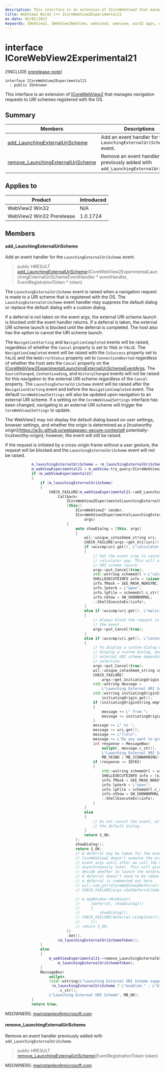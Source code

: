 ```yaml
---
description: This interface is an extension of ICoreWebView2 that manages navigation requests to URI schemes registered with the OS.
title: WebView2 Win32 C++ ICoreWebView2Experimental21
ms.date: 05/02/2023
keywords: IWebView2, IWebView2WebView, webview2, webview, win32 apps, win32, edge, ICoreWebView2, ICoreWebView2Controller, browser control, edge html, ICoreWebView2Experimental21
---
```


# interface ICoreWebView2Experimental21

[!INCLUDE [prerelease-note](../includes/prerelease-note.md)]

```
interface ICoreWebView2Experimental21
  : public IUnknown
```

This interface is an extension of [ICoreWebView2](icorewebview2.md) that manages navigation requests to URI schemes registered with the OS.

## Summary

 Members                        | Descriptions
--------------------------------|---------------------------------------------
[add_LaunchingExternalUriScheme](#add_launchingexternalurischeme) | Add an event handler for the `LaunchingExternalUriScheme` event.
[remove_LaunchingExternalUriScheme](#remove_launchingexternalurischeme) | Remove an event handler previously added with `add_LaunchingExternalUriScheme`.

## Applies to

Product                         | Introduced
--------------------------------|---------------------------------------------
WebView2 Win32            |    N/A
WebView2 Win32 Prerelease |    1.0.1724

## Members

#### add_LaunchingExternalUriScheme

Add an event handler for the `LaunchingExternalUriScheme` event.

> public HRESULT [add_LaunchingExternalUriScheme](#add_launchingexternalurischeme)(ICoreWebView2ExperimentalLaunchingExternalUriSchemeEventHandler * eventHandler, EventRegistrationToken * token)

The `LaunchingExternalUriScheme` event is raised when a navigation request is made to a URI scheme that is registered with the OS. The `LaunchingExternalUriScheme` event handler may suppress the default dialog or replace the default dialog with a custom dialog.

If a deferral is not taken on the event args, the external URI scheme launch is blocked until the event handler returns. If a deferral is taken, the external URI scheme launch is blocked until the deferral is completed. The host also has the option to cancel the URI scheme launch.

The `NavigationStarting` and `NavigationCompleted` events will be raised, regardless of whether the `Cancel` property is set to `TRUE` or `FALSE`. The `NavigationCompleted` event will be raised with the `IsSuccess` property set to `FALSE` and the `WebErrorStatus` property set to `ConnectionAborted` regardless of whether the host sets the `Cancel` property on the [ICoreWebView2ExperimentalLaunchingExternalUriSchemeEventArgs](icorewebview2experimentallaunchingexternalurischemeeventargs.md). The `SourceChanged`, `ContentLoading`, and `HistoryChanged` events will not be raised for this navigation to the external URI scheme regardless of the `Cancel` property. The `LaunchingExternalUriScheme` event will be raised after the `NavigationStarting` event and before the `NavigationCompleted` event. The default `CoreWebView2Settings` will also be updated upon navigation to an external URI scheme. If a setting on the `CoreWebView2Settings` interface has been changed, navigating to an external URI scheme will trigger the `CoreWebView2Settings` to update.

The WebView2 may not display the default dialog based on user settings, browser settings, and whether the origin is determined as a [trustworthy origin](https://w3c.github.io/webappsec-secure-contexts#
potentially-trustworthy-origin); however, the event will still be raised.

If the request is initiated by a cross-origin frame without a user gesture, the request will be blocked and the `LaunchingExternalUriScheme` event will not be raised. 
```cpp
            m_launchingExternalUriScheme = !m_launchingExternalUriScheme;
            m_webViewExperimental21 = m_webView.try_query<ICoreWebView2Experimental21>();
            if (m_webViewExperimental21)
            {
                if (m_launchingExternalUriScheme)
                {
                    CHECK_FAILURE(m_webViewExperimental21->add_LaunchingExternalUriScheme(
                        Callback<
                            ICoreWebView2ExperimentalLaunchingExternalUriSchemeEventHandler>(
                            [this](
                                ICoreWebView2* sender,
                                ICoreWebView2ExperimentalLaunchingExternalUriSchemeEventArgs*
                                    args)
                            {
                                auto showDialog = [this, args]
                                {
                                    wil::unique_cotaskmem_string uri;
                                    CHECK_FAILURE(args->get_Uri(&uri));
                                    if (wcscmp(uri.get(), L"calculator://") == 0)
                                    {
                                        // Set the event args to cancel the event and launch the
                                        // calculator app. This will always allow the external
                                        // URI scheme launch.
                                        args->put_Cancel(true);
                                        std::wstring schemeUrl = L"calculator://";
                                        SHELLEXECUTEINFO info = {sizeof(info)};
                                        info.fMask = SEE_MASK_NOASYNC;
                                        info.lpVerb = L"open";
                                        info.lpFile = schemeUrl.c_str();
                                        info.nShow = SW_SHOWNORMAL;
                                        ::ShellExecuteEx(&info);
                                    }
                                    else if (wcscmp(uri.get(), L"malicious://") == 0)
                                    {
                                        // Always block the request in this case by cancelling
                                        // the event.
                                        args->put_Cancel(true);
                                    }
                                    else if (wcscmp(uri.get(), L"contoso://") == 0)
                                    {
                                        // To display a custom dialog we cancel the launch,
                                        // display a custom dialog, and then manually launch the
                                        // external URI scheme depending on the user's
                                        // selection.
                                        args->put_Cancel(true);
                                        wil::unique_cotaskmem_string initiatingOrigin;
                                        CHECK_FAILURE(
                                            args->get_InitiatingOrigin(&initiatingOrigin));
                                        std::wstring message =
                                            L"Launching External URI Scheme request";
                                        std::wstring initiatingOriginString =
                                            initiatingOrigin.get();
                                        if (initiatingOriginString.empty())
                                        {
                                            message += L" from ";
                                            message += initiatingOriginString;
                                        }
                                        message += L" to ";
                                        message += uri.get();
                                        message += L"?\n\n";
                                        message += L"Do you want to grant permission?\n";
                                        int response = MessageBox(
                                            nullptr, message.c_str(),
                                            L"Launching External URI Scheme",
                                            MB_YESNO | MB_ICONWARNING);
                                        if (response == IDYES)
                                        {
                                            std::wstring schemeUrl = uri.get();
                                            SHELLEXECUTEINFO info = {sizeof(info)};
                                            info.fMask = SEE_MASK_NOASYNC;
                                            info.lpVerb = L"open";
                                            info.lpFile = schemeUrl.c_str();
                                            info.nShow = SW_SHOWNORMAL;
                                            ::ShellExecuteEx(&info);
                                        }
                                    }
                                    else
                                    {
                                        // Do not cancel the event, allowing the request to use
                                        // the default dialog.
                                    }
                                    return S_OK;
                                };
                                showDialog();
                                return S_OK;
                                // A deferral may be taken for the event so that the
                                // CoreWebView2 doesn't examine the properties we set on the
                                // event args until after we call the Complete method
                                // asynchronously later. This will give the user more time to
                                // decide whether to launch the external URI scheme or not.
                                // A deferral doesn't need to be taken in this case, so taking
                                // a deferral is commented out here.
                                // wil::com_ptr<ICoreWebView2Deferral> deferral;
                                // CHECK_FAILURE(args->GetDeferral(&deferral));

                                // m_appWindow->RunAsync(
                                //     [deferral, showDialog]()
                                //     {
                                //         showDialog();
                                // CHECK_FAILURE(deferral->Complete());
                                //     });
                                // return S_OK;
                            })
                            .Get(),
                        &m_launchingExternalUriSchemeToken));
                }
                else
                {
                    m_webViewExperimental21->remove_LaunchingExternalUriScheme(
                        m_launchingExternalUriSchemeToken);
                }
                MessageBox(
                    nullptr,
                    (std::wstring(L"Launching External URI Scheme support has been ") +
                     (m_launchingExternalUriScheme ? L"enabled." : L"disabled."))
                        .c_str(),
                    L"Launching External URI Scheme", MB_OK);
            }
            return true;
```
 MSOWNERS: [mwinstanley@microsoft.com](mailto:mwinstanley@microsoft.com)

#### remove_LaunchingExternalUriScheme

Remove an event handler previously added with `add_LaunchingExternalUriScheme`.

> public HRESULT [remove_LaunchingExternalUriScheme](#remove_launchingexternalurischeme)(EventRegistrationToken token)

MSOWNERS: [mwinstanley@microsoft.com](mailto:mwinstanley@microsoft.com)

